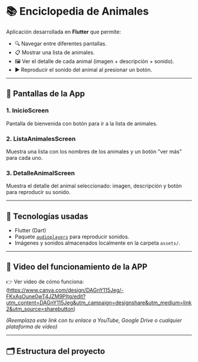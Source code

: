 # 📚 Enciclopedia de Animales

Aplicación desarrollada en **Flutter** que permite:

- 🔍 Navegar entre diferentes pantallas.
- 📋 Mostrar una lista de animales.
- 🖼️ Ver el detalle de cada animal (imagen + descripción + sonido).
- ▶️ Reproducir el sonido del animal al presionar un botón.

---

## 📱 Pantallas de la App

### 1. InicioScreen
Pantalla de bienvenida con botón para ir a la lista de animales.

### 2. ListaAnimalesScreen
Muestra una lista con los nombres de los animales y un botón "ver más" para cada uno.

### 3. DetalleAnimalScreen
Muestra el detalle del animal seleccionado: imagen, descripción y botón para reproducir su sonido.

---

## 🧱 Tecnologías usadas

- Flutter (Dart)
- Paquete [`audioplayers`](https://pub.dev/packages/audioplayers) para reproducir sonidos.
- Imágenes y sonidos almacenados localmente en la carpeta `assets/`.

---

## 🎥 Video del funcionamiento de la APP

👉 Ver video de cómo funciona: (https://www.canva.com/design/DAGnY115Jeg/-FKxAsOune0wT4JZM9PItg/edit?utm_content=DAGnY115Jeg&utm_campaign=designshare&utm_medium=link2&utm_source=sharebutton)

_(Reemplaza este link con tu enlace a YouTube, Google Drive o cualquier plataforma de video)_

---

## 🗂️ Estructura del proyecto

